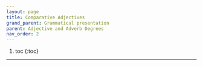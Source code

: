 ```yaml
---
layout: page
title: Comparative Adjectives
grand_parent: Grammatical presentation
parent: Adjective and Adverb Degrees
nav_order: 2
---
```


1. toc
{:toc}

***
